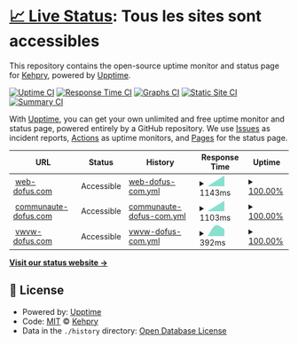 # [📈 Live Status](https://Kehpry.github.io/phishcheck): <!--live status--> **Tous les sites sont accessibles**

This repository contains the open-source uptime monitor and status page for [Kehpry](https://Kehpry.github.io/phishcheck), powered by [Upptime](https://github.com/upptime/upptime).

[![Uptime CI](https://github.com/Kehpry/phishcheck/workflows/Uptime%20CI/badge.svg)](https://github.com/Kehpry/phishcheck/actions?query=workflow%3A%22Uptime+CI%22)
[![Response Time CI](https://github.com/Kehpry/phishcheck/workflows/Response%20Time%20CI/badge.svg)](https://github.com/Kehpry/phishcheck/actions?query=workflow%3A%22Response+Time+CI%22)
[![Graphs CI](https://github.com/Kehpry/phishcheck/workflows/Graphs%20CI/badge.svg)](https://github.com/Kehpry/phishcheck/actions?query=workflow%3A%22Graphs+CI%22)
[![Static Site CI](https://github.com/Kehpry/phishcheck/workflows/Static%20Site%20CI/badge.svg)](https://github.com/Kehpry/phishcheck/actions?query=workflow%3A%22Static+Site+CI%22)
[![Summary CI](https://github.com/Kehpry/phishcheck/workflows/Summary%20CI/badge.svg)](https://github.com/Kehpry/phishcheck/actions?query=workflow%3A%22Summary+CI%22)

With [Upptime](https://upptime.js.org), you can get your own unlimited and free uptime monitor and status page, powered entirely by a GitHub repository. We use [Issues](https://github.com/Kehpry/phishcheck/issues) as incident reports, [Actions](https://github.com/Kehpry/phishcheck/actions) as uptime monitors, and [Pages](https://Kehpry.github.io/phishcheck) for the status page.

<!--start: status pages-->
<!-- This summary is generated by Upptime (https://github.com/upptime/upptime) -->
<!-- Do not edit this manually, your changes will be overwritten -->
<!-- prettier-ignore -->
| URL | Status | History | Response Time | Uptime |
| --- | ------ | ------- | ------------- | ------ |
| <img alt="" src="https://favicons.githubusercontent.com/web-dofus.com" height="13"> [web-dofus.com](http://web-dofus.com/) | Accessible | [web-dofus-com.yml](https://github.com/Kehpry/phishcheck/commits/HEAD/history/web-dofus-com.yml) | <details><summary><img alt="Response time graph" src="./graphs/web-dofus-com/response-time-week.png" height="20"> 1143ms</summary><br><a href="https://phishcheck.dofhelp.fr/history/web-dofus-com"><img alt="Response time 1143" src="https://img.shields.io/endpoint?url=https%3A%2F%2Fraw.githubusercontent.com%2FKehpry%2Fphishcheck%2FHEAD%2Fapi%2Fweb-dofus-com%2Fresponse-time.json"></a><br><a href="https://phishcheck.dofhelp.fr/history/web-dofus-com"><img alt="24-hour response time 1143" src="https://img.shields.io/endpoint?url=https%3A%2F%2Fraw.githubusercontent.com%2FKehpry%2Fphishcheck%2FHEAD%2Fapi%2Fweb-dofus-com%2Fresponse-time-day.json"></a><br><a href="https://phishcheck.dofhelp.fr/history/web-dofus-com"><img alt="7-day response time 1143" src="https://img.shields.io/endpoint?url=https%3A%2F%2Fraw.githubusercontent.com%2FKehpry%2Fphishcheck%2FHEAD%2Fapi%2Fweb-dofus-com%2Fresponse-time-week.json"></a><br><a href="https://phishcheck.dofhelp.fr/history/web-dofus-com"><img alt="30-day response time 1143" src="https://img.shields.io/endpoint?url=https%3A%2F%2Fraw.githubusercontent.com%2FKehpry%2Fphishcheck%2FHEAD%2Fapi%2Fweb-dofus-com%2Fresponse-time-month.json"></a><br><a href="https://phishcheck.dofhelp.fr/history/web-dofus-com"><img alt="1-year response time 1143" src="https://img.shields.io/endpoint?url=https%3A%2F%2Fraw.githubusercontent.com%2FKehpry%2Fphishcheck%2FHEAD%2Fapi%2Fweb-dofus-com%2Fresponse-time-year.json"></a></details> | <details><summary><a href="https://phishcheck.dofhelp.fr/history/web-dofus-com">100.00%</a></summary><a href="https://phishcheck.dofhelp.fr/history/web-dofus-com"><img alt="All-time uptime 100.00%" src="https://img.shields.io/endpoint?url=https%3A%2F%2Fraw.githubusercontent.com%2FKehpry%2Fphishcheck%2FHEAD%2Fapi%2Fweb-dofus-com%2Fuptime.json"></a><br><a href="https://phishcheck.dofhelp.fr/history/web-dofus-com"><img alt="24-hour uptime 100.00%" src="https://img.shields.io/endpoint?url=https%3A%2F%2Fraw.githubusercontent.com%2FKehpry%2Fphishcheck%2FHEAD%2Fapi%2Fweb-dofus-com%2Fuptime-day.json"></a><br><a href="https://phishcheck.dofhelp.fr/history/web-dofus-com"><img alt="7-day uptime 100.00%" src="https://img.shields.io/endpoint?url=https%3A%2F%2Fraw.githubusercontent.com%2FKehpry%2Fphishcheck%2FHEAD%2Fapi%2Fweb-dofus-com%2Fuptime-week.json"></a><br><a href="https://phishcheck.dofhelp.fr/history/web-dofus-com"><img alt="30-day uptime 100.00%" src="https://img.shields.io/endpoint?url=https%3A%2F%2Fraw.githubusercontent.com%2FKehpry%2Fphishcheck%2FHEAD%2Fapi%2Fweb-dofus-com%2Fuptime-month.json"></a><br><a href="https://phishcheck.dofhelp.fr/history/web-dofus-com"><img alt="1-year uptime 100.00%" src="https://img.shields.io/endpoint?url=https%3A%2F%2Fraw.githubusercontent.com%2FKehpry%2Fphishcheck%2FHEAD%2Fapi%2Fweb-dofus-com%2Fuptime-year.json"></a></details>
| <img alt="" src="https://favicons.githubusercontent.com/communaute-dofus.com" height="13"> [communaute-dofus.com](http://communaute-dofus.com/) | Accessible | [communaute-dofus-com.yml](https://github.com/Kehpry/phishcheck/commits/HEAD/history/communaute-dofus-com.yml) | <details><summary><img alt="Response time graph" src="./graphs/communaute-dofus-com/response-time-week.png" height="20"> 1103ms</summary><br><a href="https://phishcheck.dofhelp.fr/history/communaute-dofus-com"><img alt="Response time 1103" src="https://img.shields.io/endpoint?url=https%3A%2F%2Fraw.githubusercontent.com%2FKehpry%2Fphishcheck%2FHEAD%2Fapi%2Fcommunaute-dofus-com%2Fresponse-time.json"></a><br><a href="https://phishcheck.dofhelp.fr/history/communaute-dofus-com"><img alt="24-hour response time 1103" src="https://img.shields.io/endpoint?url=https%3A%2F%2Fraw.githubusercontent.com%2FKehpry%2Fphishcheck%2FHEAD%2Fapi%2Fcommunaute-dofus-com%2Fresponse-time-day.json"></a><br><a href="https://phishcheck.dofhelp.fr/history/communaute-dofus-com"><img alt="7-day response time 1103" src="https://img.shields.io/endpoint?url=https%3A%2F%2Fraw.githubusercontent.com%2FKehpry%2Fphishcheck%2FHEAD%2Fapi%2Fcommunaute-dofus-com%2Fresponse-time-week.json"></a><br><a href="https://phishcheck.dofhelp.fr/history/communaute-dofus-com"><img alt="30-day response time 1103" src="https://img.shields.io/endpoint?url=https%3A%2F%2Fraw.githubusercontent.com%2FKehpry%2Fphishcheck%2FHEAD%2Fapi%2Fcommunaute-dofus-com%2Fresponse-time-month.json"></a><br><a href="https://phishcheck.dofhelp.fr/history/communaute-dofus-com"><img alt="1-year response time 1103" src="https://img.shields.io/endpoint?url=https%3A%2F%2Fraw.githubusercontent.com%2FKehpry%2Fphishcheck%2FHEAD%2Fapi%2Fcommunaute-dofus-com%2Fresponse-time-year.json"></a></details> | <details><summary><a href="https://phishcheck.dofhelp.fr/history/communaute-dofus-com">100.00%</a></summary><a href="https://phishcheck.dofhelp.fr/history/communaute-dofus-com"><img alt="All-time uptime 100.00%" src="https://img.shields.io/endpoint?url=https%3A%2F%2Fraw.githubusercontent.com%2FKehpry%2Fphishcheck%2FHEAD%2Fapi%2Fcommunaute-dofus-com%2Fuptime.json"></a><br><a href="https://phishcheck.dofhelp.fr/history/communaute-dofus-com"><img alt="24-hour uptime 100.00%" src="https://img.shields.io/endpoint?url=https%3A%2F%2Fraw.githubusercontent.com%2FKehpry%2Fphishcheck%2FHEAD%2Fapi%2Fcommunaute-dofus-com%2Fuptime-day.json"></a><br><a href="https://phishcheck.dofhelp.fr/history/communaute-dofus-com"><img alt="7-day uptime 100.00%" src="https://img.shields.io/endpoint?url=https%3A%2F%2Fraw.githubusercontent.com%2FKehpry%2Fphishcheck%2FHEAD%2Fapi%2Fcommunaute-dofus-com%2Fuptime-week.json"></a><br><a href="https://phishcheck.dofhelp.fr/history/communaute-dofus-com"><img alt="30-day uptime 100.00%" src="https://img.shields.io/endpoint?url=https%3A%2F%2Fraw.githubusercontent.com%2FKehpry%2Fphishcheck%2FHEAD%2Fapi%2Fcommunaute-dofus-com%2Fuptime-month.json"></a><br><a href="https://phishcheck.dofhelp.fr/history/communaute-dofus-com"><img alt="1-year uptime 100.00%" src="https://img.shields.io/endpoint?url=https%3A%2F%2Fraw.githubusercontent.com%2FKehpry%2Fphishcheck%2FHEAD%2Fapi%2Fcommunaute-dofus-com%2Fuptime-year.json"></a></details>
| <img alt="" src="https://favicons.githubusercontent.com/vwvw-dofus.com" height="13"> [vwvw-dofus.com](https://vwvw-dofus.com/) | Accessible | [vwvw-dofus-com.yml](https://github.com/Kehpry/phishcheck/commits/HEAD/history/vwvw-dofus-com.yml) | <details><summary><img alt="Response time graph" src="./graphs/vwvw-dofus-com/response-time-week.png" height="20"> 392ms</summary><br><a href="https://phishcheck.dofhelp.fr/history/vwvw-dofus-com"><img alt="Response time 392" src="https://img.shields.io/endpoint?url=https%3A%2F%2Fraw.githubusercontent.com%2FKehpry%2Fphishcheck%2FHEAD%2Fapi%2Fvwvw-dofus-com%2Fresponse-time.json"></a><br><a href="https://phishcheck.dofhelp.fr/history/vwvw-dofus-com"><img alt="24-hour response time 392" src="https://img.shields.io/endpoint?url=https%3A%2F%2Fraw.githubusercontent.com%2FKehpry%2Fphishcheck%2FHEAD%2Fapi%2Fvwvw-dofus-com%2Fresponse-time-day.json"></a><br><a href="https://phishcheck.dofhelp.fr/history/vwvw-dofus-com"><img alt="7-day response time 392" src="https://img.shields.io/endpoint?url=https%3A%2F%2Fraw.githubusercontent.com%2FKehpry%2Fphishcheck%2FHEAD%2Fapi%2Fvwvw-dofus-com%2Fresponse-time-week.json"></a><br><a href="https://phishcheck.dofhelp.fr/history/vwvw-dofus-com"><img alt="30-day response time 392" src="https://img.shields.io/endpoint?url=https%3A%2F%2Fraw.githubusercontent.com%2FKehpry%2Fphishcheck%2FHEAD%2Fapi%2Fvwvw-dofus-com%2Fresponse-time-month.json"></a><br><a href="https://phishcheck.dofhelp.fr/history/vwvw-dofus-com"><img alt="1-year response time 392" src="https://img.shields.io/endpoint?url=https%3A%2F%2Fraw.githubusercontent.com%2FKehpry%2Fphishcheck%2FHEAD%2Fapi%2Fvwvw-dofus-com%2Fresponse-time-year.json"></a></details> | <details><summary><a href="https://phishcheck.dofhelp.fr/history/vwvw-dofus-com">100.00%</a></summary><a href="https://phishcheck.dofhelp.fr/history/vwvw-dofus-com"><img alt="All-time uptime 100.00%" src="https://img.shields.io/endpoint?url=https%3A%2F%2Fraw.githubusercontent.com%2FKehpry%2Fphishcheck%2FHEAD%2Fapi%2Fvwvw-dofus-com%2Fuptime.json"></a><br><a href="https://phishcheck.dofhelp.fr/history/vwvw-dofus-com"><img alt="24-hour uptime 100.00%" src="https://img.shields.io/endpoint?url=https%3A%2F%2Fraw.githubusercontent.com%2FKehpry%2Fphishcheck%2FHEAD%2Fapi%2Fvwvw-dofus-com%2Fuptime-day.json"></a><br><a href="https://phishcheck.dofhelp.fr/history/vwvw-dofus-com"><img alt="7-day uptime 100.00%" src="https://img.shields.io/endpoint?url=https%3A%2F%2Fraw.githubusercontent.com%2FKehpry%2Fphishcheck%2FHEAD%2Fapi%2Fvwvw-dofus-com%2Fuptime-week.json"></a><br><a href="https://phishcheck.dofhelp.fr/history/vwvw-dofus-com"><img alt="30-day uptime 100.00%" src="https://img.shields.io/endpoint?url=https%3A%2F%2Fraw.githubusercontent.com%2FKehpry%2Fphishcheck%2FHEAD%2Fapi%2Fvwvw-dofus-com%2Fuptime-month.json"></a><br><a href="https://phishcheck.dofhelp.fr/history/vwvw-dofus-com"><img alt="1-year uptime 100.00%" src="https://img.shields.io/endpoint?url=https%3A%2F%2Fraw.githubusercontent.com%2FKehpry%2Fphishcheck%2FHEAD%2Fapi%2Fvwvw-dofus-com%2Fuptime-year.json"></a></details>

<!--end: status pages-->

[**Visit our status website →**](https://Kehpry.github.io/phishcheck)

## 📄 License

- Powered by: [Upptime](https://github.com/upptime/upptime)
- Code: [MIT](./LICENSE) © [Kehpry](https://Kehpry.github.io/phishcheck)
- Data in the `./history` directory: [Open Database License](https://opendatacommons.org/licenses/odbl/1-0/)
